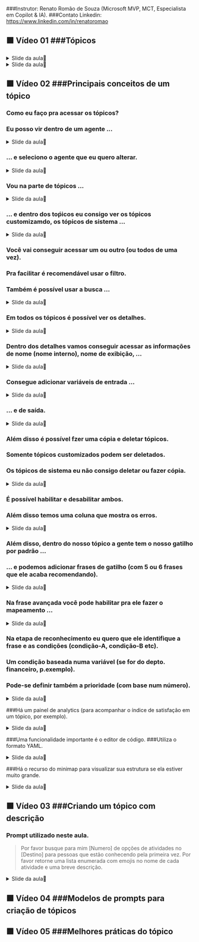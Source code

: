 
###Instrutor: Renato Romão de Souza (Microsoft MVP, MCT, Especialista em Copilot & IA).
###Contato Linkedin: https://www.linkedin.com/in/renatoromao

## 🟩 Vídeo 01 ###Tópicos

<details>
<summary> Slide da aula🔻</summary>
<p align="center">
    <img src="images/image.png" alt="" width="840">
</p>
</details>

<details>
<summary> Slide da aula🔻</summary>
<p align="center">
    <img src="images/image-2.png" alt="" width="840">
</p>
</details>


## 🟩 Vídeo 02 ###Principais conceitos de um tópico

### Como eu faço pra acessar os tópicos?
### Eu posso vir dentro de um agente ...

<details>
<summary> Slide da aula🔻</summary>
<p align="center">
    <img src="images/image-3.png" alt="" width="840">
</p>
</details>

### ... e seleciono o agente que eu quero alterar.

<details>
<summary> Slide da aula🔻</summary>
<p align="center">
    <img src="images/image-4.png" alt="" width="840">
</p>
</details>

### Vou na parte de tópicos ...

<details>
<summary> Slide da aula🔻</summary>
<p align="center">
    <img src="images/image-5.png" alt="" width="840">
</p>
</details>

### ... e dentro dos toṕicos eu consigo ver os tópicos customizamdo, os tópicos de sistema ...

<details>
<summary> Slide da aula🔻</summary>
<p align="center">
    <img src="images/image-6.png" alt="" width="840">
</p>
</details>

### Você vai conseguir acessar um ou outro (ou todos de uma vez).
### Pra facilitar é recomendável usar o filtro.

### Também é possível usar a busca ...

<details>
<summary> Slide da aula🔻</summary>
<p align="center">
    <img src="images/image-7.png" alt="" width="840">
</p>
</details>

### Em todos os tópicos é possível ver os detalhes.

<details>
<summary> Slide da aula🔻</summary>
<p align="center">
    <img src="images/image-8.png" alt="" width="840">
</p>
</details>

### Dentro dos detalhes vamos conseguir acessar as informações de nome (nome interno), nome de exibição, ... 

<details>
<summary> Slide da aula🔻</summary>
<p align="center">
    <img src="images/image-9.png" alt="" width="840">
</p>
</details>

### Consegue adicionar variáveis de entrada ...

<details>
<summary> Slide da aula🔻</summary>
<p align="center">
    <img src="images/image-10.png" alt="" width="840">
</p>
</details>

### ... e de saída.

<details>
<summary> Slide da aula🔻</summary>
<p align="center">
    <img src="images/image-11.png" alt="" width="840">
</p>
</details>

### Além disso é possível fzer uma cópia e deletar tópicos.
### Somente tópicos customizados podem ser deletados.
### Os tópicos de sistema eu não consigo deletar ou fazer cópia.

<details>
<summary> Slide da aula🔻</summary>
<p align="center">
    <img src="images/image-12.png" alt="" width="840">
</p>
</details>

### É possível habilitar e desabilitar ambos.
### Além disso temos uma coluna que mostra os erros.

<details>
<summary> Slide da aula🔻</summary>
<p align="center">
    <img src="images/image-13.png" alt="" width="840">
</p>
</details>

### Além disso, dentro do nosso tópico a gente tem o nosso gatilho por padrão ...
### ... e podemos adicionar frases de gatilho (com 5 ou 6 frases que ele acaba recomendando).

<details>
<summary> Slide da aula🔻</summary>
<p align="center">
    <img src="images/image-14.png" alt="" width="840">
</p>
</details>

### Na frase avançada você pode habilitar pra ele fazer o mapeamento ...

<details>
<summary> Slide da aula🔻</summary>
<p align="center">
    <img src="images/image-15.png" alt="" width="840">
</p>
</details>

### Na etapa de reconhecimento eu quero que ele identifique a frase e as condições (condição-A, condição-B etc).
### Um condição baseada numa variável (se for do depto. financeiro, p.exemplo).
### Pode-se definir também a prioridade (com base num número).

<details>
<summary> Slide da aula🔻</summary>
<p align="center">
    <img src="images/image-16.png" alt="" width="840">
</p>
</details>

###Há um painel de analytics (para acompanhar o índice de satisfação em um tópico, por exemplo).

<details>
<summary> Slide da aula🔻</summary>
<p align="center">
    <img src="images/image-17.png" alt="" width="840">
</p>
</details>

###Uma funcionalidade importante é o editor de código.
###Utiliza o formato YAML.

<details>
<summary> Slide da aula🔻</summary>
<p align="center">
    <img src="images/image-18.png" alt="" width="840">
</p>
</details>

###Há o recurso do minimap para visualizar sua estrutura se ela estiver muito grande.

<details>
<summary> Slide da aula🔻</summary>
<p align="center">
    <img src="images/image-19.png" alt="" width="840">
</p>
</details>


## 🟩 Vídeo 03 ###Criando um tópico com descrição

### Prompt utilizado neste aula.

> Por favor busque para mim [Numero] de opções de atividades no [Destino] para pessoas que estão conhecendo pela primeira vez. Por favor retorne uma lista enumerada com emojis no nome de cada atividade e uma breve descrição.


<details>
<summary> Slide da aula🔻</summary>
<p align="center">
    <img src="images/image-20.png" alt="" width="840">
</p>
</details>


## 🟩 Vídeo 04 ###Modelos de prompts para criação de tópicos


## 🟩 Vídeo 05 ###Melhores práticas do tópico

